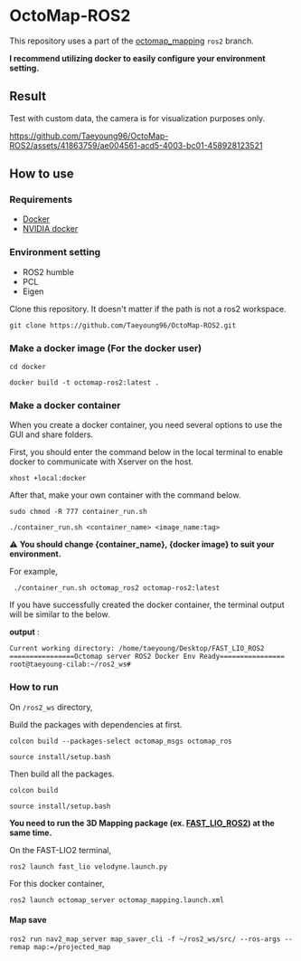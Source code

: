 # OctoMap-ROS2

This repository uses a part of the [octomap_mapping](https://github.com/OctoMap/octomap_mapping) `ros2` branch.

**I recommend utilizing docker to easily configure your environment setting.**

## Result

Test with custom data, the camera is for visualization purposes only.

https://github.com/Taeyoung96/OctoMap-ROS2/assets/41863759/ae004561-acd5-4003-bc01-458928123521

## How to use

### Requirements

- [Docker](https://www.docker.com/)
- [NVIDIA docker](https://docs.nvidia.com/datacenter/cloud-native/container-toolkit/install-guide.html)

### Environment setting

- ROS2 humble
- PCL
- Eigen

Clone this repository. It doesn't matter if the path is not a ros2 workspace.

```
git clone https://github.com/Taeyoung96/OctoMap-ROS2.git
```

### Make a docker image (For the docker user)

```
cd docker
```

```
docker build -t octomap-ros2:latest .
```

### Make a docker container

When you create a docker container, you need several options to use the GUI and share folders.

First, you should enter the command below in the local terminal to enable docker to communicate with Xserver on the host.

```
xhost +local:docker
```

After that, make your own container with the command below.

```
sudo chmod -R 777 container_run.sh
```

```
./container_run.sh <container_name> <image_name:tag>
```

:warning: **You should change {container_name}, {docker image} to suit your environment.**

For example,

```
 ./container_run.sh octomap_ros2 octomap-ros2:latest
```

If you have successfully created the docker container, the terminal output will be similar to the below.

**output** :

```
Current working directory: /home/taeyoung/Desktop/FAST_LIO_ROS2
================Octomap server ROS2 Docker Env Ready================
root@taeyoung-cilab:~/ros2_ws#
```

### How to run

On `/ros2_ws` directory,

Build the packages with dependencies at first.

```
colcon build --packages-select octomap_msgs octomap_ros
```

```
source install/setup.bash
```

Then build all the packages.

```
colcon build
```

```
source install/setup.bash
```

**You need to run the 3D Mapping package (ex. [FAST_LIO_ROS2](https://github.com/Taeyoung96/FAST_LIO_ROS2)) at the same time.**

On the FAST-LIO2 terminal,

```
ros2 launch fast_lio velodyne.launch.py
```

For this docker container,

```
ros2 launch octomap_server octomap_mapping.launch.xml
```

#### Map save

```
ros2 run nav2_map_server map_saver_cli -f ~/ros2_ws/src/ --ros-args --remap map:=/projected_map
```
